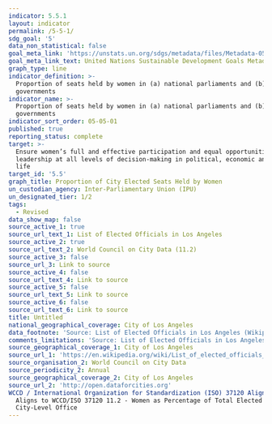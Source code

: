 ```yaml
---
indicator: 5.5.1
layout: indicator
permalink: /5-5-1/
sdg_goal: '5'
data_non_statistical: false
goal_meta_link: 'https://unstats.un.org/sdgs/metadata/files/Metadata-05-05-01.pdf'
goal_meta_link_text: United Nations Sustainable Development Goals Metadata (PDF 4.0 MB)
graph_type: line
indicator_definition: >-
  Proportion of seats held by women in (a) national parliaments and (b) local
  governments
indicator_name: >-
  Proportion of seats held by women in (a) national parliaments and (b) local
  governments
indicator_sort_order: 05-05-01
published: true
reporting_status: complete
target: >-
  Ensure women’s full and effective participation and equal opportunities for
  leadership at all levels of decision-making in political, economic and public
  life
target_id: '5.5'
graph_title: Proportion of City Elected Seats Held by Women
un_custodian_agency: Inter-Parliamentary Union (IPU)
un_designated_tier: 1/2
tags:
  - Revised
data_show_map: false
source_active_1: true
source_url_text_1: List of Elected Officials in Los Angeles
source_active_2: true
source_url_text_2: World Council on City Data (11.2)
source_active_3: false
source_url_3: Link to source
source_active_4: false
source_url_text_4: Link to source
source_active_5: false
source_url_text_5: Link to source
source_active_6: false
source_url_text_6: Link to source
title: Untitled
national_geographical_coverage: City of Los Angeles
data_footnote: 'Source: List of Elected Officials in Los Angeles (Wikipedia)'
comments_limitations: 'Source: List of Elected Officials in Los Angeles'
source_geographical_coverage_1: City of Los Angeles
source_url_1: 'https://en.wikipedia.org/wiki/List_of_elected_officials_in_Los_Angeles'
source_organisation_2: World Council on City Data
source_periodicity_2: Annual
source_geographical_coverage_2: City of Los Angeles
source_url_2: 'http://open.dataforcities.org'
WCCD / International Organization for Standardization (ISO) 37120 Alignment: >-
  Aligns to WCCD/ISO 37120 11.2 - Women as Percentage of Total Elected to
  City-Level Office
---
```


